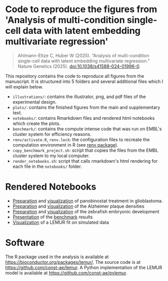 # Code to reproduce the figures from 'Analysis of multi-condition single-cell data with latent embedding multivariate regression'

> Ahlmann-Eltze C, Huber W (2025).
> “Analysis of multi-condition single-cell data with latent embedding multivariate regression.” Nature Genetics (2025).
> [doi:10.1038/s41588-024-01996-0](https://doi.org/10.1038/s41588-024-01996-0).

This repository contains the code to reproduce all figures from the manuscript. It is structured into 5 folders and several additional files which I will explain below.

-   `illustrations/`: contains the illustrator, png, and pdf files of the experimental design.
-   `plots/`: contains the finished figures from the main and supplementary text.
-   `notebooks/`: contains Rmarkdown files and rendered html notebooks which create the plots.
-   `benchmark/`: contains the compute intense code that was run on EMBL's cluster system for efficiency reasons.
-   `renv/activate.R`, `renv.lock`: the configuration files to recreate the computation environment in R (see [renv package](https://rstudio.github.io/renv/)).
-   `copy_benchmark_project.sh`: script that copies the files from the EMBL cluster system to my local computer.
-   `render_notebooks.sh`: script that calls rmarkdown's html rendering for each file in the `notebooks/` folder.

# Rendered Notebooks

-   [Preparation](https://htmlpreview.github.io/?https://github.com/const-ae/lemur-Paper/blob/master/benchmark/submission/prepare_glioblastoma.html) and [visualization](https://htmlpreview.github.io/?https://github.com/const-ae/lemur-Paper/blob/master/notebooks/glioblastoma_analysis.html) of panobinostat treatment in glioblastoma. 
-   [Preparation](https://htmlpreview.github.io/?https://github.com/const-ae/lemur-Paper/blob/master/benchmark/submission/prepare_alzheimer_plaques.html) and [visualization](https://htmlpreview.github.io/?https://github.com/const-ae/lemur-Paper/blob/master/notebooks/alzheimer_plaques_analysis.html) of the Alzheimer plaque densities
-   [Preparation](https://htmlpreview.github.io/?https://github.com/const-ae/lemur-Paper/blob/master/benchmark/submission/prepare_zebrafish.html) and [visualization](https://htmlpreview.github.io/?https://github.com/const-ae/lemur-Paper/blob/master/notebooks/zebrafish_analysis.html) of the zebrafish embryonic development
-   [Presentation](https://htmlpreview.github.io/?https://github.com/const-ae/lemur-Paper/blob/master/notebooks/benchmark_results.html) of the [benchmark](https://github.com/const-ae/lemur-Paper/blob/master/benchmark/submission/submit_data_preprocessing.R) results
-   [Visualization](https://htmlpreview.github.io/?https://github.com/const-ae/lemur-Paper/blob/master/notebooks/simulation_study.html) of a LEMUR fit on simulated data

# Software

The R package used in the analysis is available at https://bioconductor.org/packages/lemur/. The source code is at https://github.com/const-ae/lemur. 
A Python implementation of the LEMUR model is available at https://github.com/const-ae/pylemur.
